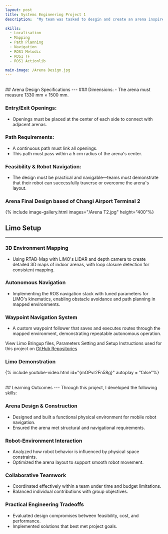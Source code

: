 ```yaml
---
layout: post
title: Systems Engineering Project 1
description:  "My team was tasked to desgin and create an arena inspired from changi airport landmarks for the AgileX LIMO robot to demonstrate autonomous capabilities including real-time localization, environment mapping, obstacle-aware path planning, and autonomous navigation."

skills: 
  - Localisation
  - Mapping
  - Path Planning
  - Navigation
  - ROS1 Melodic
  - ROS1 TF
  - ROS1 Actionlib

main-image: /Arena Design.jpg
---
```

<br>
## Arena Design Specifications
---
### Dimensions:
- The arena must measure 1330 mm × 1500 mm.

### Entry/Exit Openings:
- Openings must be placed at the center of each side to connect with adjacent arenas.

### Path Requirements:
- A continuous path must link all openings.
- This path must pass within a 5 cm radius of the arena's center.

### Feasibility & Robot Navigation:
- The design must be practical and navigable—teams must demonstrate that their robot can successfully traverse or overcome the arena's layout.

### Arena Final Design based of **Changi Airport Terminal 2**
{% include image-gallery.html images="/Arena T2.jpg" height="400"%}
<br>
## Limo Setup
---
### 3D Environment Mapping
- Using RTAB-Map with LIMO's LiDAR and depth camera to create detailed 3D maps of indoor arenas, with loop closure detection for consistent mapping.

### Autonomous Navigation
- Implementing the ROS navigation stack with tuned parameters for LIMO's kinematics, enabling obstacle avoidance and path planning in mapped environments.

### Waypoint Navigation System
- A custom waypoint follower that saves and executes routes through the mapped environment, demonstrating repeatable autonomous operation.

View Limo Bringup files, Parameters Setting and Setup Instructions used for this project on [GitHub Repositories](https://github.com/LeeZhaoLun/Systems-Engineering-Project-1/tree/main)

### **Limo Demonstration**
{% include youtube-video.html id="{mOPvr2Fn58g}" autoplay = "false"%}

<br>
## Learning Outcomes
---
Through this project, I developed the following skills:

### Arena Design & Construction
- Designed and built a functional physical environment for mobile robot navigation.
- Ensured the arena met structural and navigational requirements.
  
### Robot-Environment Interaction
- Analyzed how robot behavior is influenced by physical space constraints.
- Optimized the arena layout to support smooth robot movement.

### Collaborative Teamwork
- Coordinated effectively within a team under time and budget limitations.
- Balanced individual contributions with group objectives.

### Practical Engineering Tradeoffs
- Evaluated design compromises between feasibility, cost, and performance.
- Implemented solutions that best met project goals.

<!-- 
## Embedding images 
### External images
{% include image-gallery.html images="https://live.staticflickr.com/65535/52821641477_d397e56bc4_k.jpg, https://live.staticflickr.com/65535/52822650673_f074b20d90_k.jpg" height="400"%}
<span style="font-size: 10px">"Starship Test Flight Mission" from https://www.flickr.com/photos/spacex/52821641477/</span>  
You can put in multiple entries. All images will be at a fixed height in the same row. With smaller window, they will switch to columns.  

### Embeed images
{% include image-gallery.html images="project2.jpg" height="400" %} 
place the images in project folder/images then update the file path.   


## Embedding youtube video
The second video has the autoplay on. copy and paste the 11-digit id found in the url link. <br>
*Example* : https://www.youtube.com/watch?v={**MhVw-MHGv4s**}&ab_channel=engineerguy
{% include youtube-video.html id="MhVw-MHGv4s" autoplay= "false"%}
{% include youtube-video.html id="XGC31lmdS6s" autoplay = "true" %}

you can also set up custom size by specifying the width (the aspect ratio has been set to 16/9). The default size is 560 pixels x 315 pixels.  

The width of the video below. Regardless of initial width, all the videos is responsive and will fit within the smaller screen.
{% include youtube-video.html id="tGCdLEQzde0" autoplay = "false" width= "900px" %}  

<br>

## Adding a hozontal line
---

## Starting a new line
leave two spaces "  " at the end or enter <br>

## Adding bold text
this is how you input **bold text**

## Adding italic text
Italicized text is the *cat's meow*.

## Adding ordered list
1. First item
2. Second item
3. Third item
4. Fourth item

## Adding unordered list
- First item
- Second item
- Third item
- Fourth item

## Adding code block
```ruby
def hello_world
  puts "Hello, World!"
end
```

```python
def start()
  print("time to start!")
```

```javascript
let x = 1;
if (x === 1) {
  let x = 2;
  console.log(x);
}
console.log(x);

```

## Adding external links
[Wikipedia](https://en.wikipedia.org)


## Adding block quote
> A blockquote would look great if you need to highlight something


## Adding table 

| Header 1 | Header 2 |
|----------|----------|
| Row 1, Col 1 | Row 1, Col 2 |
| Row 2, Col 1 | Row 2, Col 2 |

make sure to leave aline betwen the table and the header
-->

